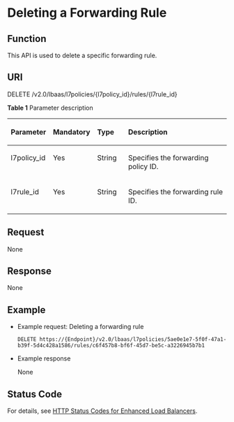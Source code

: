 # Deleting a Forwarding Rule<a name="EN-US_TOPIC_0116649238"></a>

## Function<a name="en-us_topic_0082661929_section43897986151857"></a>

This API is used to delete a specific forwarding rule.

## URI<a name="en-us_topic_0082661929_section57812656151857"></a>

DELETE /v2.0/lbaas/l7policies/\{l7policy\_id\}/rules/\{l7rule\_id\}

**Table  1**  Parameter description

<a name="table136416168119"></a>
<table><thead align="left"><tr id="row191101161110"><th class="cellrowborder" valign="top" width="17%" id="mcps1.2.5.1.1"><p id="p8110416114"><a name="p8110416114"></a><a name="p8110416114"></a>Parameter</p>
</th>
<th class="cellrowborder" valign="top" width="11%" id="mcps1.2.5.1.2"><p id="p161108168115"><a name="p161108168115"></a><a name="p161108168115"></a>Mandatory</p>
</th>
<th class="cellrowborder" valign="top" width="15%" id="mcps1.2.5.1.3"><p id="p1111013169117"><a name="p1111013169117"></a><a name="p1111013169117"></a>Type</p>
</th>
<th class="cellrowborder" valign="top" width="56.99999999999999%" id="mcps1.2.5.1.4"><p id="p194124122910"><a name="p194124122910"></a><a name="p194124122910"></a>Description</p>
</th>
</tr>
</thead>
<tbody><tr id="row91109162016"><td class="cellrowborder" valign="top" width="17%" headers="mcps1.2.5.1.1 "><p id="p13110141616118"><a name="p13110141616118"></a><a name="p13110141616118"></a>l7policy_id</p>
</td>
<td class="cellrowborder" valign="top" width="11%" headers="mcps1.2.5.1.2 "><p id="p311012162111"><a name="p311012162111"></a><a name="p311012162111"></a>Yes</p>
</td>
<td class="cellrowborder" valign="top" width="15%" headers="mcps1.2.5.1.3 "><p id="p1611091610113"><a name="p1611091610113"></a><a name="p1611091610113"></a>String</p>
</td>
<td class="cellrowborder" valign="top" width="56.99999999999999%" headers="mcps1.2.5.1.4 "><p id="p9110131610114"><a name="p9110131610114"></a><a name="p9110131610114"></a>Specifies the forwarding policy ID.</p>
</td>
</tr>
<tr id="row81109166112"><td class="cellrowborder" valign="top" width="17%" headers="mcps1.2.5.1.1 "><p id="p611019161215"><a name="p611019161215"></a><a name="p611019161215"></a>l7rule_id</p>
</td>
<td class="cellrowborder" valign="top" width="11%" headers="mcps1.2.5.1.2 "><p id="p611031615117"><a name="p611031615117"></a><a name="p611031615117"></a>Yes</p>
</td>
<td class="cellrowborder" valign="top" width="15%" headers="mcps1.2.5.1.3 "><p id="p176481590288"><a name="p176481590288"></a><a name="p176481590288"></a>String</p>
</td>
<td class="cellrowborder" valign="top" width="56.99999999999999%" headers="mcps1.2.5.1.4 "><p id="p911016167118"><a name="p911016167118"></a><a name="p911016167118"></a>Specifies the forwarding rule ID.</p>
</td>
</tr>
</tbody>
</table>

## Request<a name="en-us_topic_0082661929_section38444823151857"></a>

None

## Response<a name="en-us_topic_0082661929_section41879874151857"></a>

None

## Example<a name="section102569429817"></a>

-   Example request: Deleting a forwarding rule

    ```
    DELETE https://{Endpoint}/v2.0/lbaas/l7policies/5ae0e1e7-5f0f-47a1-b39f-5d4c428a1586/rules/c6f457b8-bf6f-45d7-be5c-a3226945b7b1
    ```

-   Example response

    None


## Status Code<a name="section14127191015294"></a>

For details, see  [HTTP Status Codes for Enhanced Load Balancers](http-status-codes-for-enhanced-load-balancers.md).

